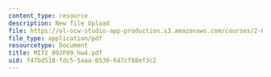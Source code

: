 ```yaml
---
content_type: resource
description: New file Upload
file: https://ol-ocw-studio-app-production.s3.amazonaws.com/courses/2-092-finite-element-analysis-of-solids-and-fluids-i-fall-2009/f47bd518fdc55aaa0530647cf88ef3c2_MIT2_092F09_hw4.pdf
file_type: application/pdf
resourcetype: Document
title: MIT2_092F09_hw4.pdf
uid: f47bd518-fdc5-5aaa-0530-647cf88ef3c2
---
```

